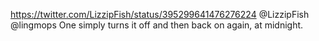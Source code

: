 https://twitter.com/LizzipFish/status/395299641476276224 @LizzipFish @lingmops One simply turns it off and then back on again,  at midnight.